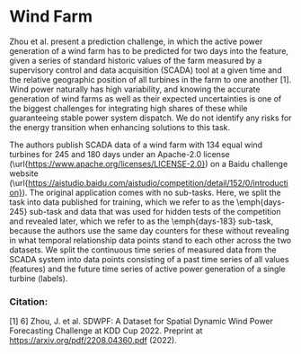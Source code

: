 # Wind Farm

Zhou et al. present a prediction challenge, in which the active power generation of a wind farm has to be predicted for two days into the feature, given a series of standard historic values of the farm measured by a supervisory control and data acquisition (SCADA) tool at a given time and the relative geographic position of all turbines in the farm to one another [1]. Wind power naturally has high variability, and knowing the accurate generation of wind farms as well as their expected uncertainties is one of the biggest challenges for integrating high shares of these while guaranteeing stable power system dispatch. We do not identify any risks for the energy transition when enhancing solutions to this task.

The authors publish SCADA data of a wind farm with 134 equal wind turbines for 245 and 180 days under an Apache-2.0 license (\url{https://www.apache.org/licenses/LICENSE-2.0}) on a Baidu challenge website (\url{https://aistudio.baidu.com/aistudio/competition/detail/152/0/introduction}). The original application comes with no sub-tasks. Here, we split the task into data published for training, which we refer to as the \emph{days-245} sub-task and data that was used for hidden tests of the competition and revealed later, which we refer to as the \emph{days-183} sub-task, because the authors use the same day counters for these without revealing in what temporal relationship data points stand to each other across the two datasets. We split the continuous time series of measured data from the SCADA system into data points consisting of a past time series of all values (features) and the future time series of active power generation of a single turbine (labels).


### Citation:
[1] 6] Zhou, J. et al. SDWPF: A Dataset for Spatial Dynamic Wind Power Forecasting Challenge at KDD Cup 2022. Preprint at https://arxiv.org/pdf/2208.04360.pdf (2022).

